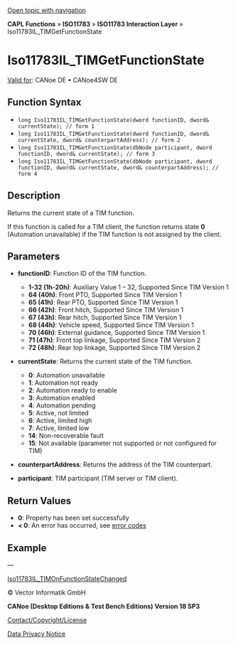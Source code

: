 [Open topic with navigation](../../../../../../CANoeDEFamily.htm#Topics/CAPLFunctions/ISO11783/ISOInteractionLayer/Functions/CAPLfunctionIso11783ILtimGetFunctionState.md)

**CAPL Functions** » **ISO11783** » **ISO11783 Interaction Layer** » Iso11783IL_TIMGetFunctionState

# Iso11783IL_TIMGetFunctionState

[Valid for](../../../../Shared/FeatureAvailability.md): CANoe DE • CANoe4SW DE

## Function Syntax

- `long Iso11783IL_TIMGetFunctionState(dword functionID, dword& currentState); // form 1`
- `long Iso11783IL_TIMGetFunctionState(dword functionID, dword& currentState, dword& counterpartAddress); // form 2`
- `long Iso11783IL_TIMGetFunctionState(dbNode participant, dword functionID, dword& currentState); // form 3`
- `long Iso11783IL_TIMGetFunctionState(dbNode participant, dword functionID, dword& currentState, dword& counterpartAddress); // form 4`

## Description

Returns the current state of a TIM function.

If this function is called for a TIM client, the function returns state **0** (Automation unavailable) if the TIM function is not assigned by the client.

## Parameters

- **functionID**: Function ID of the TIM function.
  - **1-32 (1h-20h)**: Auxiliary Value 1 – 32, Supported Since TIM Version 1
  - **64 (40h)**: Front PTO, Supported Since TIM Version 1
  - **65 (41h)**: Rear PTO, Supported Since TIM Version 1
  - **66 (42h)**: Front hitch, Supported Since TIM Version 1
  - **67 (43h)**: Rear hitch, Supported Since TIM Version 1
  - **68 (44h)**: Vehicle speed, Supported Since TIM Version 1
  - **70 (46h)**: External guidance, Supported Since TIM Version 1
  - **71 (47h)**: Front top linkage, Supported Since TIM Version 2
  - **72 (48h)**: Rear top linkage, Supported Since TIM Version 2

- **currentState**: Returns the current state of the TIM function.
  - **0**: Automation unavailable
  - **1**: Automation not ready
  - **2**: Automation ready to enable
  - **3**: Automation enabled
  - **4**: Automation pending
  - **5**: Active, not limited
  - **6**: Active, limited high
  - **7**: Active, limited low
  - **14**: Non-recoverable fault
  - **15**: Not available (parameter not supported or not configured for TIM)

- **counterpartAddress**: Returns the address of the TIM counterpart.

- **participant**: TIM participant (TIM server or TIM client).

## Return Values

- **0**: Property has been set successfully
- **< 0**: An error has occurred, see [error codes](../../../CAPLfunctionsISOj1939ErrorCodes.md)

## Example

—

[Iso11783IL_TIMOnFunctionStateChanged](CAPLfunctionIso11783ILtimOnFunctionStateChanged.md)

© Vector Informatik GmbH

**CANoe (Desktop Editions & Test Bench Editions) Version 18 SP3**

[Contact/Copyright/License](../../../../Shared/ContactCopyrightLicense.md)

[Data Privacy Notice](https://www.vector.com/int/en/company/get-info/privacy-policy/)